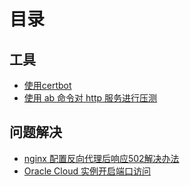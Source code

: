 # 目录

## 工具
- [使用certbot](https://github.com/greycodee/issues-blog/issues/3)
- [使用 ab 命令对 http 服务进行压测](https://github.com/greycodee/issues-blog/issues/4)

## 问题解决
- [nginx 配置反向代理后响应502解决办法](https://github.com/greycodee/issue-blog/issues/1#issue-1456487046)
- [Oracle Cloud 实例开启端口访问](https://github.com/greycodee/issue-blog/issues/2#issue-1456487307)
